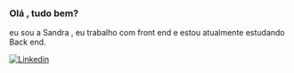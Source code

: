 ### Olá , tudo bem?
eu sou a Sandra , 
eu trabalho com front end e
estou  atualmente estudando Back end.


[![Linkedin](	https://img.shields.io/badge/LinkedIn-0077B5?style=for-the-badge&logo=linkedin&logoColor=white)](http://linkedin.com/in/sandra-oliveira-46b204208)


